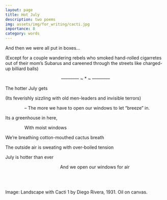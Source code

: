 ```yaml
---
layout: page
title: Hot July 
description: two poems
img: assets/img/for_writing/cacti.jpg
importance: 8
category: words
---
```


And then we were all put in boxes... 

(Except for a couple wandering rebels who smoked hand-rolled cigarretes out of their mom’s Subarus and careened through the streets like charged-up billiard balls)

<p><center> –––––––– ~ * ~ –––––––– </center></p>

The hotter July gets

(Its feverishly sizzling with old men-leaders and invisible terrors)

&emsp;&emsp;&emsp;&emsp; – The more we have to open our windows to let “breeze” in.

Its a greenhouse in here,

&emsp;&emsp;&emsp;&emsp; With moist windows

We’re breathing cotton-mouthed cactus breath

The outside air is sweating with over-boiled tension

July is hotter than ever

&emsp;&emsp;&emsp;&emsp;&emsp;&emsp;&emsp;&emsp;&emsp;&emsp;&emsp;&emsp; And we open our windows for air

<br/><br/>

Image: Landscape with Cacti 1 by Diego Rivera, 1931. Oil on canvas.